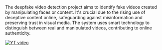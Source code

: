 The deepfake video detection project aims to identify fake videos created by manipulating faces or content.
It's crucial due to the rising use of deceptive content online, safeguarding against misinformation and preserving trust in visual media.
The system uses smart technology to distinguish between real and manipulated videos, contributing to online authenticity.


[![YT video](https://img.youtube.com/vi/SW5c_4ZLbrE/0.jpg)](https://www.youtube.com/watch?v=SW5c_4ZLbrE)
